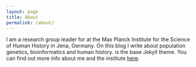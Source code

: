 ```yaml
---
layout: page
title: About
permalink: /about/
---
```


I am a research group leader for at the Max Planck Institute for the Science of Human History in Jena, Germany. On this blog I write about population genetics, bioinformatics and human history.  is the base Jekyll theme. You can find out more info about me and the institute [here](http://shh.mpg.de/dag/stephanschiffels).
